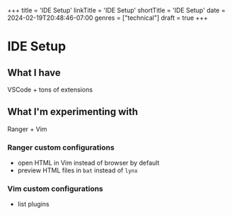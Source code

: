 +++
title = 'IDE Setup'
linkTitle = 'IDE Setup'
shortTitle = 'IDE Setup'
date = 2024-02-19T20:48:46-07:00
genres = ["technical"]
draft = true
+++

# IDE Setup

## What I have

VSCode + tons of extensions

## What I'm experimenting with

Ranger + Vim

### Ranger custom configurations

- open HTML in Vim instead of browser by default
- preview HTML files in `bat` instead of `lynx`

### Vim custom configurations

- list plugins
